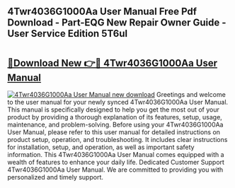 ## 4Twr4036G1000Aa User Manual Free Pdf Download - Part-EQG New Repair Owner Guide - User Service Edition 5T6ul

# <h2><a href="http://bc25355.oget.top/?id=4Twr4036G1000Aa+User+Manual">🔗Download New 👉🔴 4Twr4036G1000Aa User Manual</a></h2>

[![4Twr4036G1000Aa User Manual new download](https://i.imgur.com/5g1atiW.png)](http://bc25355.oget.top/?id=4Twr4036G1000Aa+User+Manual)
Greetings and welcome to the user manual for your newly synced 4Twr4036G1000Aa User Manual. This manual is specifically designed to help you get the most out of your product by providing a thorough explanation of its features, setup, usage, maintenance, and problem-solving. Before using your 4Twr4036G1000Aa User Manual, please refer to this user manual for detailed instructions on product setup, operation, and troubleshooting. It includes clear instructions for installation, setup, and operation, as well as important safety information. This 4Twr4036G1000Aa User Manual comes equipped with a wealth of features to enhance your daily life. Dedicated Customer Support 4Twr4036G1000Aa User Manual. We are committed to providing you with personalized and timely support.
